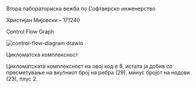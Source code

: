 Втора лабораториска вежба по Софтверско инженерство

Христијан Мијовски - 171240

Control Flow Graph

![control-flow-diagram drawio](https://github.com/mijovskih/SI_2024_lab2_171240/assets/72096850/3b53c2b9-6b43-437d-a8f3-6ff534fce201)

Цикломатска комплексност

Цикломатската комплексност на овој код е 8, истата ја добив со пресметување на вкупниот број на ребра (29), минус бројот на нодови (23), плус 2.
